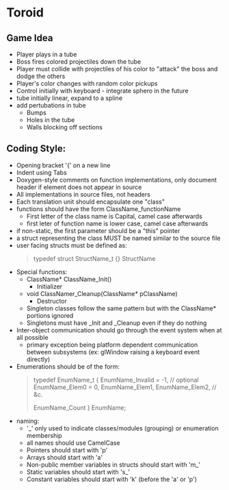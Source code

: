 Toroid
======

Game Idea
---------
* Player plays in a tube
* Boss fires colored projectiles down the tube
* Player must collide with projectiles of his color to "attack" the boss and dodge the others
* Player's color changes with random color pickups
* Control initially with keyboard - integrate sphero in the future
* tube initially linear, expand to a spline
* add pertubations in tube
	* Bumps
	* Holes in the tube
	* Walls blocking off sections

Coding Style:
-------------
* Opening bracket '{' on a new line
* Indent using Tabs
* Doxygen-style comments on function implementations, only document header if element does not appear in source
* All implementations in source files, not headers
* Each translation unit should encapsulate one "class"
* functions should have the form ClassName_functionName
	* First letter of the class name is Capital, camel case afterwards
	* first leter of function name is lower case, camel case afterwards
* if non-static, the first parameter should be a "this" pointer
* a struct representing the class MUST be named similar to the source file
* user facing structs must be defined as:
	> typedef struct StructName_t {} StructName
* Special functions:
	* ClassName* ClassName_Init()
		* Initializer
	* void ClassNamer_Cleanup(ClassName* pClassName)
		* Destructor
	* Singleton classes follow the same pattern but with the ClassName* portions ignored
	* Singletons must have _Init and _Cleanup even if they do nothing
* Inter-object communication should go through the event system when at all possible
	* primary exception being platform dependent communication between subsystems (ex: glWindow raising a keyboard event directly)
* Enumerations should be of the form:
	> typedef EnumName_t
	> {
	>	EnumName_Invalid = -1, // optional
	>	EnumName_Elem0 = 0,
	>	EnumName_Elem1,
	>	EnumName_Elem2,
	>	// &c.
	>	
	>	EnumName_Count
	> } EnumName;
* naming:
	* '_' only used to indicate classes/modules (grouping) or enumeration membership
	* all names should use CamelCase
	* Pointers should start with 'p'
	* Arrays should start with 'a'
	* Non-public member variables in structs should start with 'm_'
	* Static variables should start with 's_'
	* Constant variables should start with 'k' (before the 'a' or 'p')
